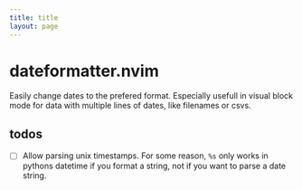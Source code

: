 ```yaml
---
title: title
layout: page
---
```



# dateformatter.nvim

Easily change dates to the prefered format.
Especially usefull in visual block mode for data with multiple lines of dates, like filenames or csvs.



## todos

- [ ] Allow parsing unix timestamps. For some reason, `%s` only works in pythons datetime if you format a string, not if you want to parse a date string.

